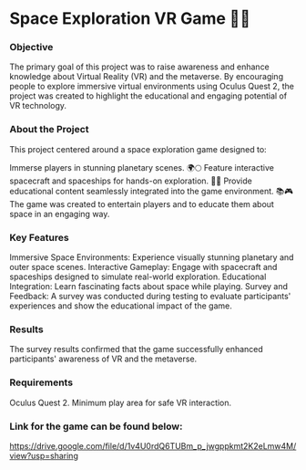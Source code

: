 # Space Exploration VR Game 🚀🌌

### Objective
The primary goal of this project was to raise awareness and enhance knowledge about Virtual Reality (VR) and the metaverse. By encouraging people to explore immersive virtual environments using Oculus Quest 2, the project was created to highlight the educational and engaging potential of VR technology.

### About the Project
This project centered around a space exploration game designed to:

Immerse players in stunning planetary scenes. 🌍🌕
Feature interactive spacecraft and spaceships for hands-on exploration. 🚀✨
Provide educational content seamlessly integrated into the game environment. 📚🎮
The game was created to entertain players and to educate them about space in an engaging way.

### Key Features
Immersive Space Environments: Experience visually stunning planetary and outer space scenes.
Interactive Gameplay: Engage with spacecraft and spaceships designed to simulate real-world exploration.
Educational Integration: Learn fascinating facts about space while playing.
Survey and Feedback: A survey was conducted during testing to evaluate participants' experiences and show the educational impact of the game.

### Results
The survey results confirmed that the game successfully enhanced participants' awareness of VR and the metaverse.

### Requirements
Oculus Quest 2.
Minimum play area for safe VR interaction.

### Link for the game can be found below:
https://drive.google.com/file/d/1v4U0rdQ6TUBm_p_jwgppkmt2K2eLmw4M/view?usp=sharing


